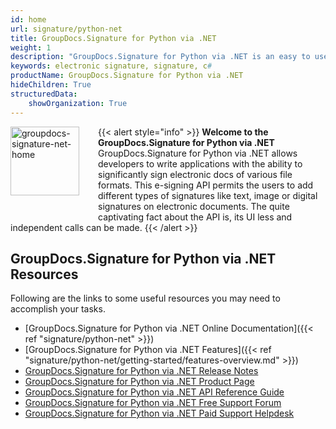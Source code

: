 ```yaml
---
id: home
url: signature/python-net
title: GroupDocs.Signature for Python via .NET
weight: 1
description: "GroupDocs.Signature for Python via .NET is an easy to use electronic signature API designed for C#/.NET applications"
keywords: electronic signature, signature, c#
productName: GroupDocs.Signature for Python via .NET
hideChildren: True
structuredData:
    showOrganization: True
---
```

{{< alert style="info" >}}<img src="/signature/net/images/home.png" width="110" height="110" alt="groupdocs-signature-net-home" align="left" style="margin: 0 30px 30px 0"/> **Welcome to the GroupDocs.Signature for Python via .NET**  
GroupDocs.Signature for Python via .NET allows developers to write applications with the ability to significantly sign electronic docs of various file formats. This e-signing API permits the users to add different types of signatures like text, image or digital signatures on electronic documents. The quite captivating fact about the API is, its UI less and independent calls can be made.
{{< /alert >}}

## GroupDocs.Signature for Python via .NET Resources

Following are the links to some useful resources you may need to accomplish your tasks.

* [GroupDocs.Signature for Python via .NET Online Documentation]({{< ref "signature/python-net" >}})
* [GroupDocs.Signature for Python via .NET Features]({{< ref "signature/python-net/getting-started/features-overview.md" >}})
* [GroupDocs.Signature for Python via .NET Release Notes](https://releases.groupdocs.com/signature/python-net/release-notes/)
* [GroupDocs.Signature for Python via .NET Product Page](https://products.groupdocs.com/signature/python-net)
* [GroupDocs.Signature for Python via .NET API Reference Guide](https://reference.groupdocs.com/signature/python-net/)
* [GroupDocs.Signature for Python via .NET Free Support Forum](https://forum.groupdocs.com/c/signature)
* [GroupDocs.Signature for Python via .NET Paid Support Helpdesk](https://helpdesk.groupdocs.com/)
